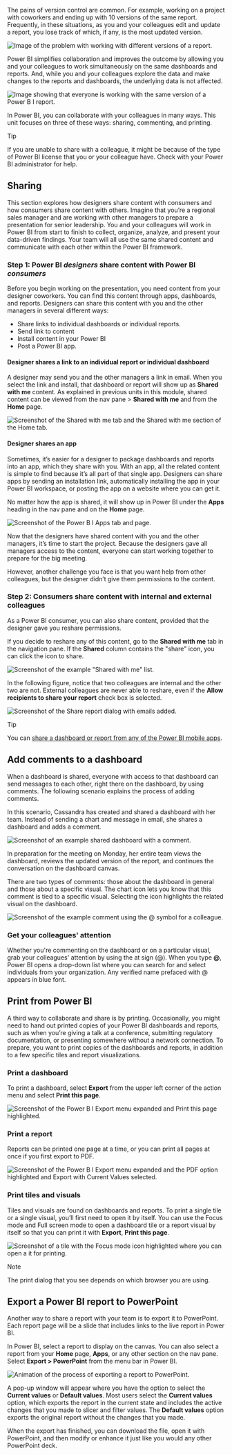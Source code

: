The pains of version control are common. For example, working on a project with coworkers and ending up with 10 versions of the same report. Frequently, in these situations, as you and your colleagues edit and update a report, you lose track of which, if any, is the most updated version.

![Image of the problem with working with different versions of a report.](../media/1-4/power-bi-versioning-problem7.png)

Power BI simplifies collaboration and improves the outcome by allowing you and your colleagues to work simultaneously on the same dashboards and reports. And, while you and your colleagues explore the data and make changes to the reports and dashboards, the underlying data is not affected.

![Image showing that everyone is working with the same version of a Power B I report.](../media/1-4/power-bi-versioning-solution7.png)

In Power BI, you can collaborate with your colleagues in many ways. This unit focuses on three of these ways: sharing, commenting, and printing.

> [!TIP]
> If you are unable to share with a colleague, it might be because of the type of Power BI license that you or your colleague have. Check with your Power BI administrator for help.

## Sharing

This section explores how designers share content with consumers and how consumers share content with others. Imagine that you’re a regional sales manager and are working with other managers to prepare a presentation for senior leadership. You and your colleagues will work in Power BI from start to finish to collect, organize, analyze, and present your data-driven findings. Your team will all use the same shared content and communicate with each other within the Power BI framework.

### Step 1: Power BI _designers_ share content with Power BI _consumers_

Before you begin working on the presentation, you need content from your designer coworkers. You can find this content through apps, dashboards, and reports. Designers can share this content with you and the other managers in several different ways:

* Share links to individual dashboards or individual reports.
* Send link to content
* Install content in your Power BI
* Post a Power BI app.

#### Designer shares a link to an individual report or individual dashboard

A designer may send you and the other managers a link in email. When you select the link and install, that dashboard or report will show up as **Shared with me** content. As explained in previous units in this module, shared content can be viewed from the nav pane > **Shared with me** and from the **Home** page.

![Screenshot of the Shared with me tab and the Shared with me section of the Home tab.](../media/1-4/power-bi-shared.png)

#### Designer shares an app

Sometimes, it’s easier for a designer to package dashboards and reports into an app, which they share with you. With an app, all the related content is simple to find because it’s all part of that single app. Designers can share apps by sending an installation link, automatically installing the app in your Power BI workspace, or posting the app on a website where you can get it.

No matter how the app is shared, it will show up in Power BI under the **Apps** heading in the nav pane and on the **Home** page.

![Screenshot of the Power B I Apps tab and page.](../media/1-4/power-bi-apps.png)

Now that the designers have shared content with you and the other managers, it’s time to start the project. Because the designers gave all managers access to the content, everyone can start working together to prepare for the big meeting.

However, another challenge you face is that you want help from other colleagues, but the designer didn’t give them permissions to the content.

### Step 2: Consumers share content with internal and external colleagues

As a Power BI consumer, you can also share content, provided that the designer gave you reshare permissions.

If you decide to reshare any of this content, go to the **Shared with me** tab in the navigation pane. If the **Shared** column contains the "share" icon, you can click the icon to share.

![Screenshot of the example "Shared with me" list.](../media/1-4/power-bi-share-reports.png)

In the following figure, notice that two colleagues are internal and the other two are not. External colleagues are never able to reshare, even if the **Allow recipients to share your report** check box is selected.

![Screenshot of the Share report dialog with emails added.](../media/1-4/power-bi-share.png)

> [!TIP]
> You can [share a dashboard or report from any of the Power BI mobile apps](/power-bi/consumer/mobile/mobile-share-dashboard-from-the-mobile-apps).

## Add comments to a dashboard

When a dashboard is shared, everyone with access to that dashboard can send messages to each other, right there on the dashboard, by using comments. The following scenario explains the process of adding comments.

In this scenario, Cassandra has created and shared a dashboard with her team. Instead of sending a chart and message in email, she shares a dashboard and adds a comment.

![Screenshot of an example shared dashboard with a comment.](../media/1-4/power-bi-discussion.png)

In preparation for the meeting on Monday, her entire team views the dashboard, reviews the updated version of the report, and continues the conversation on the dashboard canvas.

There are two types of comments: those about the dashboard in general and those about a specific visual. The chart icon lets you know that this comment is tied to a specific visual. Selecting the icon highlights the related visual on the dashboard.

![Screenshot of the example comment using the @ symbol for a colleague.](../media/1-4/power-bi-comment-icon.png)

### Get your colleagues' attention

Whether you're commenting on the dashboard or on a particular visual, grab your colleagues' attention by using the at sign (@). When you type **@**, Power BI opens a drop-down list where you can search for and select individuals from your organization. Any verified name prefaced with @ appears in blue font.

## Print from Power BI

A third way to collaborate and share is by printing. Occasionally, you might need to hand out printed copies of your Power BI dashboards and reports, such as when you’re giving a talk at a conference, submitting regulatory documentation, or presenting somewhere without a network connection. To prepare, you want to print copies of the dashboards and reports, in addition to a few specific tiles and report visualizations.

### Print a dashboard

To print a dashboard, select **Export** from the upper left corner of the action menu and select **Print this page**.

![Screenshot of the Power B I Export menu expanded and Print this page highlighted.](../media/1-4/power-bi-print-dash.png)

### Print a report

Reports can be printed one page at a time, or you can print all pages at once if you first export to PDF.

![Screenshot of the Power B I Export menu expanded and the PDF option highlighted and Export with Current Values selected.](../media/1-4/power-bi-print-pdf.png)

### Print tiles and visuals

Tiles and visuals are found on dashboards and reports. To print a single tile or a single visual, you’ll first need to open it by itself. You can use the Focus mode and Full screen mode to open a dashboard tile or a report visual by itself so that you can print it with **Export**, **Print this page**.

![Screenshot of a tile with the Focus mode icon highlighted where you can open a it for printing.](../media/1-4/power-bi-print-tile.png)

> [!NOTE]
> The print dialog that you see depends on which browser you are using.

## Export a Power BI report to PowerPoint

Another way to share a report with your team is to export it to PowerPoint. Each report page will be a slide that includes links to the live report in Power BI.

In Power BI, select a report to display on the canvas. You can also select a report from your **Home** page, **Apps**, or any other section on the nav pane. Select **Export > PowerPoint** from the menu bar in Power BI.

![Animation of the process of exporting a report to PowerPoint.](../media/1-4/power-bi-export-pptx.png)

A pop-up window will appear where you have the option to select the **Current values** or **Default values**. Most users select the **Current values** option, which exports the report in the current state and includes the active changes that you made to slicer and filter values. The **Default values** option exports the original report without the changes that you made.

When the export has finished, you can download the file, open it with PowerPoint, and then modify or enhance it just like you would any other PowerPoint deck.
